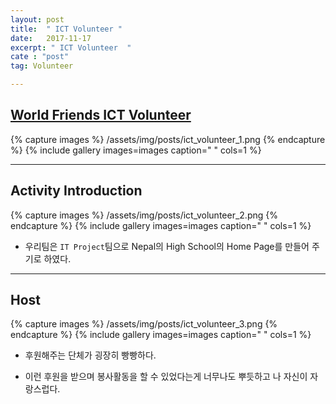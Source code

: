 ```yaml
---
layout: post
title:  " ICT Volunteer "
date:   2017-11-17
excerpt: " ICT Volunteer  "
cate : "post"
tag: Volunteer

---
```


## [World Friends ICT Volunteer](https://kiv.nia.or.kr/front/main/main.do)

{% capture images %}
	/assets/img/posts/ict_volunteer_1.png
{% endcapture %}
{% include gallery images=images caption=" " cols=1 %}

---

## Activity Introduction

{% capture images %}
	/assets/img/posts/ict_volunteer_2.png
{% endcapture %}
{% include gallery images=images caption=" " cols=1 %}

* 우리팀은 `IT Project`팀으로 Nepal의 High School의 Home Page를 만들어 주기로 하였다.

---

## Host

{% capture images %}
	/assets/img/posts/ict_volunteer_3.png
{% endcapture %}
{% include gallery images=images caption=" " cols=1 %}

* 후원해주는 단체가 굉장히 빵빵하다. 

* 이런 후원을 받으며 봉사활동을 할 수 있었다는게 너무나도 뿌듯하고 나 자신이 자랑스럽다.